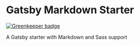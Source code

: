 # Gatsby Markdown Starter

[![Greenkeeper badge](https://badges.greenkeeper.io/jerilseb/gatsby-starter-markdown.svg)](https://greenkeeper.io/)

A Gatsby starter with Markdown and Sass support